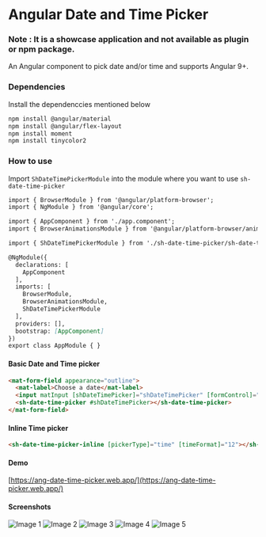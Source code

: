 # Angular Date and Time Picker
### Note : It is a showcase application and not available as plugin or npm package.
An Angular component to pick date and/or time and supports Angular 9+.

### Dependencies
Install the dependenccies mentioned below
```markdown
npm install @angular/material
npm install @angular/flex-layout
npm install moment
npm install tinycolor2
```

### How to use
Import `ShDateTimePickerModule` into the module where you want to use `sh-date-time-picker`
```markdown
import { BrowserModule } from '@angular/platform-browser';
import { NgModule } from '@angular/core';

import { AppComponent } from './app.component';
import { BrowserAnimationsModule } from '@angular/platform-browser/animations';

import { ShDateTimePickerModule } from './sh-date-time-picker/sh-date-time-picker.module';

@NgModule({
  declarations: [
    AppComponent
  ],
  imports: [
    BrowserModule,
    BrowserAnimationsModule,
    ShDateTimePickerModule
  ],
  providers: [],
  bootstrap: [AppComponent]
})
export class AppModule { }
```
#### Basic Date and Time picker
```markdown
<mat-form-field appearance="outline">
  <mat-label>Choose a date</mat-label>
  <input matInput [shDateTimePicker]="shDateTimePicker" [formControl]="dateTimeControl" autocomplete="off">
  <sh-date-time-picker #shDateTimePicker></sh-date-time-picker>
</mat-form-field>
```
#### Inline Time picker
```markdown
<sh-date-time-picker-inline [pickerType]="time" [timeFormat]="12"></sh-date-time-picker-inline>
```

#### Demo
[https://ang-date-time-picker.web.app/](https://ang-date-time-picker.web.app/)


#### Screenshots
![Image 1](https://firebasestorage.googleapis.com/v0/b/ang-date-time-picker.appspot.com/o/img1.png?alt=media&token=529e54c2-f8b0-4b6e-8e58-aef43e97606c)
![Image 2](https://firebasestorage.googleapis.com/v0/b/ang-date-time-picker.appspot.com/o/img2.png?alt=media&token=539998c2-5744-4e4e-afde-b1039b245b10)
![Image 3](https://firebasestorage.googleapis.com/v0/b/ang-date-time-picker.appspot.com/o/img5.png?alt=media&token=d661c0c6-e165-42d9-b74b-69b744af6a66)
![Image 4](https://firebasestorage.googleapis.com/v0/b/ang-date-time-picker.appspot.com/o/img3.png?alt=media&token=04fa40dc-59a6-4825-8494-83bc6984705b)
![Image 5](https://firebasestorage.googleapis.com/v0/b/ang-date-time-picker.appspot.com/o/img4.png?alt=media&token=71c687db-136c-42c5-907d-256858ff6880)
